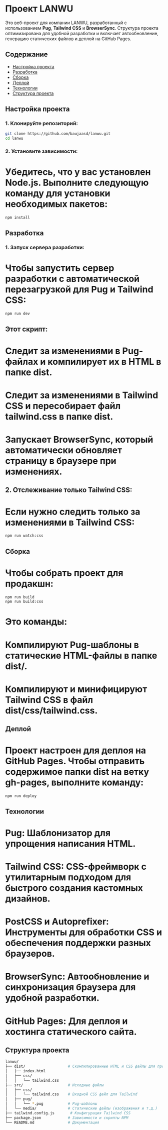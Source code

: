 # Проект LANWU

Это веб-проект для компании LANWU, разработанный с использованием **Pug**, **Tailwind CSS** и **BrowserSync**. Структура проекта оптимизирована для удобной разработки и включает автообновление, генерацию статических файлов и деплой на GitHub Pages.

## Содержание

- [Настройка проекта](#настройка-проекта)
- [Разработка](#разработка)
- [Сборка](#сборка)
- [Деплой](#деплой)
- [Технологии](#технологии)
- [Структура проекта](#структура-проекта)

## Настройка проекта

### 1. Клонируйте репозиторий:

```bash
git clone https://github.com/baujaasd/lanwu.git
cd lanwu
```

### 2. Установите зависимости:
# Убедитесь, что у вас установлен Node.js. Выполните следующую команду для установки необходимых пакетов:

```bash
npm install
```

## Разработка

### 1. Запуск сервера разработки:
# Чтобы запустить сервер разработки с автоматической перезагрузкой для Pug и Tailwind CSS:

```bash
npm run dev
```

## Этот скрипт:
# Следит за изменениями в Pug-файлах и компилирует их в HTML в папке dist.
# Следит за изменениями в Tailwind CSS и пересобирает файл tailwind.css в папке dist.
# Запускает BrowserSync, который автоматически обновляет страницу в браузере при изменениях.

## 2. Отслеживание только Tailwind CSS:
# Если нужно следить только за изменениями в Tailwind CSS:

```bash
npm run watch:css
```

## Сборка

# Чтобы собрать проект для продакшн:

```bash
npm run build
npm run build:css
```

# Это команды:
# Компилируют Pug-шаблоны в статические HTML-файлы в папке dist/.
# Компилируют и минифицируют Tailwind CSS в файл dist/css/tailwind.css.

## Деплой 
# Проект настроен для деплоя на GitHub Pages. Чтобы отправить содержимое папки dist на ветку gh-pages, выполните команду:

```bush
npm run deploy
```

## Технологии

# Pug: Шаблонизатор для упрощения написания HTML.
# Tailwind CSS: CSS-фреймворк с утилитарным подходом для быстрого создания кастомных дизайнов.
# PostCSS и Autoprefixer: Инструменты для обработки CSS и обеспечения поддержки разных браузеров.
# BrowserSync: Автообновление и синхронизация браузера для удобной разработки.
# GitHub Pages: Для деплоя и хостинга статического сайта.

## Структура проекта

```bash
lanwu/
├── dist/                   # Скомпилированные HTML и CSS файлы для продакшн
│   ├── index.html
│   ├── css/
│   │   └── tailwind.css
├── src/                    # Исходные файлы
│   ├── css/
│   │   └── tailwind.css    # Входной CSS файл для Tailwind
│   ├── pug/
│   │   └── *.pug           # Pug-шаблоны
│   └── media/              # Статические файлы (изображения и т.д.)
├── tailwind.config.js       # Конфигурация Tailwind CSS
├── package.json            # Зависимости и скрипты NPM
└── README.md               # Документация
```

